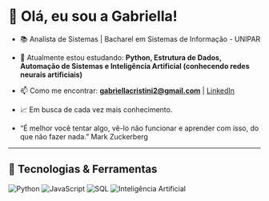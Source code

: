 # 👋 Olá, eu sou a Gabriella!
- 📚 Analista de Sistemas | Bacharel em Sistemas de Informação - UNIPAR

- 🌱 Atualmente estou estudando: **Python, Estrutura de Dados, Automação de Sistemas e Inteligência Artificial (conhecendo redes neurais artificiais)**
- 📫 Como me encontrar: **gabriellacristini2@gmail.com** | [LinkedIn](https://www.linkedin.com/in/gabriella-cristini-galvão-b84412249)

- 📈 Em busca de cada vez mais conhecimento.
  
- “É melhor você tentar algo, vê-lo não funcionar e aprender com isso, do que não fazer nada.”                                                                                                                                                                                                                                                                                                                                                                             Mark Zuckerberg

---

## 🚀 Tecnologias & Ferramentas
![Python](https://img.shields.io/badge/Python-3776AB?style=for-the-badge&logo=python&logoColor=white)
![JavaScript](https://img.shields.io/badge/JavaScript-F7DF1E?style=for-the-badge&logo=javascript&logoColor=black)
![SQL](https://img.shields.io/badge/SQL-003B57?style=for-the-badge&logo=postgresql&logoColor=white)
![Inteligência Artificial](https://img.shields.io/badge/IA-000000?style=for-the-badge&logo=openai&logoColor=white)

<!---
CristiniGalvao/CristiniGalvao is a ✨ special ✨ repository because its `README.md` (this file) appears on your GitHub profile.
You can click the Preview link to take a look at your changes.
--->
